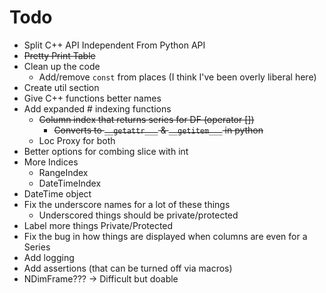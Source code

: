 # Todo

* Split C++ API Independent From Python API
* ~~Pretty Print Table~~
* Clean up the code
    * Add/remove `const` from places (I think I've been overly liberal here)
* Create util section
* Give C++ functions better names
* Add expanded # indexing functions
    * ~~Column index that returns series for DF (operator [])~~
        * ~~Converts to `__getattr___` & `__getitem___` in python~~
    * Loc Proxy for both
* Better options for combing slice with int
* More Indices
    * RangeIndex
    * DateTimeIndex
* DateTime object
* Fix the underscore names for a lot of these things 
    * Underscored things should be private/protected
* Label more things Private/Protected
* Fix the bug in how things are displayed when columns are even for a Series
* Add logging
* Add assertions (that can be turned off via macros)
* NDimFrame??? -> Difficult but doable
